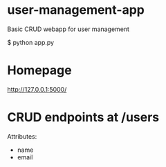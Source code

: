 # user-management-app
Basic CRUD webapp for user management

$ python app.py

# Homepage

http://127.0.0.1:5000/

# CRUD endpoints at /users
Attributes:
- name
- email